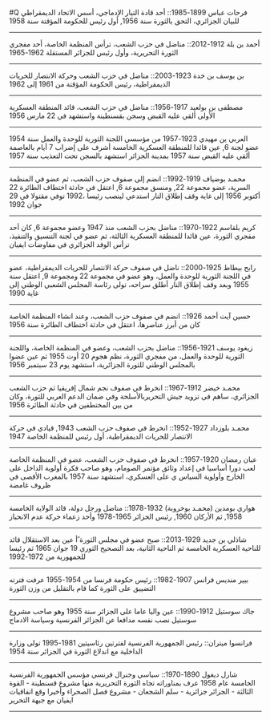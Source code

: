 #Q 
فرحات عباس 1899-1985:: أحد قادة التيار الإدماجي، أسس الاتحاد الديمقراطي للبيان الجزائري، التحق بالثورة سنة 1956, أول رئيس للحكومة المؤقتة سنة 1958
***
أحمد بن بلة 1912-2012:: مناضل في حزب الشعب، ترأس المنظمة الخاصة، أحد مفجري الثورة التحريرية، وأول رئيس للجزائر  المستقلة 1962-1965
***
بن يوسف بن خدة 1923-2003:: مناضل في حزب الشعب وحركة الانتصار للحريات الديمقراطية، رئيس الحكومة المؤقتة من 1961 إلى 1962
***
مصطفى بن بولعيد 1917-1956:: مناضل في حزب الشعب، قائد المنطقة العسكرية الأولى ألقي عليه القبض وسجن بقسنطينة واستشهد في 22 مارس 1956
***
العربي ين مهيدي 1923-1957 من مؤسسي اللجنة الثورية للوحدة والعمل سنة 1954 عضو لجنة 6, عين قائدا للمنطقة العسكرية الخامسة أشرف على إضراب 7 أيام بالعاصمة ألقي عليه القبض سنة 1957 بمدينة الجزائر استشهد بالسجن تحت التعذيب سنة 1957
***
محمـد بوضياف 1919-1992:: انضم إلى صفوف حزب الشعب، ثم عضو في المنظمة السرية، عضو مجموعة 22, ومنسق مجموعة 6, اعتقل في حادثة اختطاف الطائرة 22 أكتوبر 1956 إلى غاية وقف إطلاق النار استدعي لينصب رئيسا ،1992 توفي مقتولا في 29 جوان 1992
***
كريم بلقاسم 1922-1970:: مناضل بحزب الشعب منذ 1947 وعضو مجموعة 6, كان أحد مفجري الثورة، عين قائدا للمنطقة العسكرية الثالثة، ثم عضو في لجنة التنسيق والتنفيذ، ترأس الوفد الجزائري في مفاوضات ايفيان
***
رابح بيطاط 1925-2000:: ناضل في صفوف حركة الانتصار للحريات الديمقراطية، عضو في اللجنة الثورية للوحدة والعمل، وهو عضو في مجموعة 22 ومجموعة 9, اعتقل سنة 1955 وبعد وقف إطلاق النار أطلق سراحه، تولى رئاسة المجلس الشعبي الوطني إلى غاية 1990
***
حسين آيت أحمد 1926:: انضم في صفوف حزب الشعب، وعند انشاء المنظمة الخاصة كان من أبرز عناصرها، اعتقل في حادثة اختطاف الطائرة سنة 1956
***
زيغود يوسف 1921-1956:: مناضل بحزب الشعب، وعضو في المنظمة الخاصة، واللجنة الثورية للوحدة والعمل، من مفجري الثورة، نظم هجوم 20 أوت 1955 ثم عين عضوا بالمجلس الوطني للثورة الجزائرية، استشهد يوم 23 سبتمبر 1956 
***
محمـد خيضر 1912-1967:: انخرط في صفوف نجم شمال إفريقيا ثم حزب الشعب الجزائري، ساهم في تزويد جيش التحريربالأسلحة وفي ضمان الدعم العربي للثورة، وكان من بين المختطفين في حادثة الطائرة 1956
***
محمـد بلوزداد 1927-1952:: انخرط في صفوف حزب الشعب 1943, قيادي في حركة الانتصار للحريات الديمقراطية، أول رئيس للمنظمة الخاصة 1947 
***
عبان رمضان 1920-1957:: انخرط في صفوف حزب الشعب، عضو في المنظمة الخاصة لعب دورا أساسيا في إعداد وثائق مؤتمر الصومام، وهو صاحب فكرة أولوية الداخل على الخارج وأولوية السياس ي على العسكري، استشهد سنة 1957 بالمغرب الأقصى في ظروف غامضة 
***
هواري بومدين (محمـد بوخروبة) 1932-1978:: مناضل ورجل دولة، قائد الولاية الخامسة 1958, ثم الأركان 1960, رئيس الجزائر 1965-1978 وأحد زعماء حركة عدم الانحياز
***
شاذلي بن جديد 1929-2013:: صبح عضو في مجلس الثورة ًأ عين بعد الاستقلال قائد للناحية العسكرية الخامسة ثم الناحية الثانية، بعد التصحيح الثوري 19 جوان 1965 ثم رئيسا للجمهورية من  1972-1992
***
بيير منديس فرانس 1907-1982:: رئيس حكومة فرنسا من 1954-1955 عرفت فترته التضييق على الثورة كما قام بالتقليل من وزن الثورة
***
جاك سوستيل 1912-1990:: عين واليا عاما على الجزائر سنة 1955 وهو صاحب مشروع سوستيل نصب نفسه مدافعا عن الجزائر الفرنسية وسياسة الادماج
***
فرانسوا ميتران:: رئيس الجمهورية الفرنسية لفترتين رئاسيتين 1981-1995 تولى وزارة الداخلية مع اندلاع الثورة في الجزائر سنة 1954
***
 شارل ديغول 1890-1970:: سياسي وجنرال فرنسي مؤسس الجمهورية الفرنسية الخامسة عام 1958 عرف بمناوراته تجاه الثورة التحريرية منها مشروع قسنطينة - القوة الثالثة - الجزائر جزائرية - سلم الشجعان - مشروع فصل الصحراء وأخيرا وقع اتفاقيات ايفيان مع جبهة التحرير
 ***
 